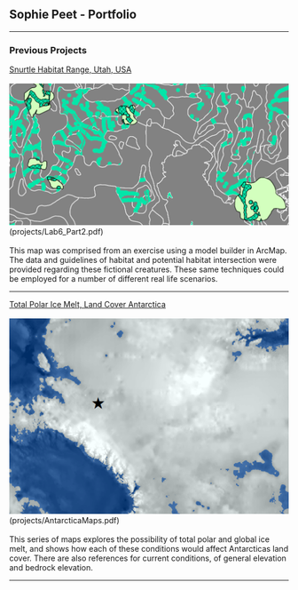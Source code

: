 ## Sophie Peet - Portfolio 
---

### Previous Projects

[Snurtle Habitat Range, Utah, USA](/projects/project1) <br><br>
<img src="images/map1_ofawesomeness.png?raw=true"/>(projects/Lab6_Part2.pdf) <br><br>
This map was comprised from an exercise using a model builder in ArcMap. The data and guidelines of habitat and potential habitat intersection were provided regarding these fictional creatures. These same techniques could be employed for a number of different real life scenarios.

---
[Total Polar Ice Melt, Land Cover Antarctica](projects/project2)<br><br>
<img src="images/map2_antarctica.png?raw=true"/>(projects/AntarcticaMaps.pdf) <br><br>
This series of maps explores the possibility of total polar and global ice melt, and shows how each of these conditions would affect Antarcticas land cover. There are also references for current conditions, of general elevation and bedrock elevation.

---
